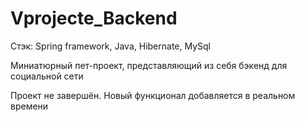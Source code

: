 # Vprojecte_Backend
Стэк: 
      Spring framework, 
      Java, 
      Hibernate, 
      MySql

Миниатюрный пет-проект, представляющий из себя бэкенд для социальной сети

Проект не завершён. Новый функционал добавляется в реальном времени
